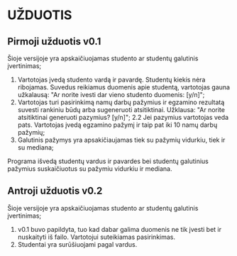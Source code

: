# UŽDUOTIS

## Pirmoji užduotis v0.1
Šioje versijoje yra apskaičiuojamas studento ar studentų galutinis įvertinimas;
1. Vartotojas įvedą studento vardą ir pavardę. Studentų kiekis nėra ribojamas. Suvedus reikiamus duomenis apie studentą, vartotojas gauna užkalausą: "Ar norite ivesti dar vieno studento duomenis: [y/n]";
2. Vartotojas turi pasirinkimą namų darbų pažymius ir egzamino rezultatą suvesti rankiniu būdų arba sugeneruoti atsitiktinai. Užklausa:  "Ar norite atsitiktinai generuoti pazymius? [y/n]";
  2.2 Jei pazymius vartotojas veda pats. Vartotojas įvedą egzamino pažymį ir taip pat iki 10 namų darbų pažymių;
3. Galutinis pažymys yra apsakičiaujamas tiek su pažymių vidurkiu, tiek ir su mediana;

Programa išvedą studentų vardus ir pavardes bei studentų galutinius pažymius suskaičiuotus su pažymiu vidurkiu ir mediana.

## Antroji užduotis v0.2
Šioje versijoje yra apskaičiuojamas studento ar studentų galutinis įvertinimas;
1. v0.1 buvo papildyta, tuo kad dabar galima duomenis ne tik įvesti bet ir nuskaityti iš failo. Vartotojui suteikiamas pasirinkimas.
2. Studentai yra surūšiuojami pagal vardus.

